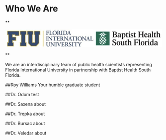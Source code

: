 
# Who We Are

**<p style="text-align: center;">
![join.jpg](images/join.jpg)
</p>**

We are an interdisciplinary team of public health scientists representing Florida International University in partnership with Baptist Health South Florida.


##Roy Williams
Your humble graduate student

##Dr. Odom
test

##Dr. Saxena
about

##Dr. Trepka
about

##Dr. Bursac
about

##Dr. Veledar
about